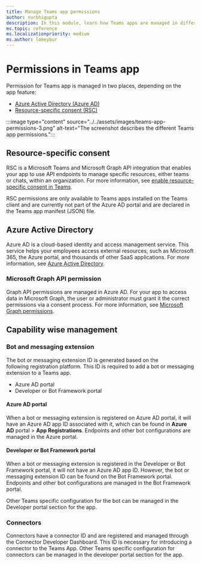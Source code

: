 ```yaml
---
title: Manage Teams app permissions
author: surbhigupta
description: In this module, learn how Teams apps are managed in different places based on the feature.
ms.topic: reference
ms.localizationpriority: medium
ms.author: lomeybur
---
```


# Permissions in Teams app

Permission for Teams app is managed in two places, depending on the app feature:

* [Azure Active Directory (Azure AD)](#azure-active-directory)
* [Resource-specific consent (RSC)](#resource-specific-consent)

:::image type="content" source="../../assets/images/teams-app-permissions-3.png" alt-text="The screenshot describes the different Teams app permissions.":::

## Resource-specific consent

RSC is a Microsoft Teams and Microsoft Graph API integration that enables your app to use API endpoints to manage specific resources, either teams or chats, within an organization. For more information, see [enable resource-specific consent in Teams](../rsc/resource-specific-consent.md).

RSC permissions are only available to Teams apps installed on the Teams client and are currently not part of the Azure AD portal and are declared in the Teams app manifest (JSON) file.

## Azure Active Directory

Azure AD is a cloud-based identity and access management service. This service helps your employees access external resources, such as Microsoft 365, the Azure portal, and thousands of other SaaS applications. For more information, see [Azure Active Directory](/azure/active-directory/fundamentals/active-directory-whatis).

### Microsoft Graph API permission

Graph API permissions are managed in Azure AD. For your app to access data in Microsoft Graph, the user or administrator must grant it the correct permissions via a consent process. For more information, see [Microsoft Graph permissions](/graph/permissions-reference).

## Capability wise management

### Bot and messaging extension

The bot or messaging extension ID is generated based on the following registration platform. This ID is required to add a bot or messaging extension to a Teams app.

* Azure AD portal
* Developer or Bot Framework portal

#### Azure AD portal

When a bot or messaging extension is registered on Azure AD portal, it will have an Azure AD app ID associated with it, which can be found in **Azure AD** portal > **App Registrations**. Endpoints and other bot configurations are managed in the Azure portal.

#### Developer or Bot Framework portal

When a bot or messaging extension is registered in the Developer or Bot Framework portal, it will not have an Azure AD app ID. However, the bot or messaging extension ID can be found on the Bot Framework portal. Endpoints and other bot configurations are managed in the Bot Framework portal.

Other Teams specific configuration for the bot can be managed in the Developer portal section for the app.

### Connectors

Connectors have a connector ID and are registered and managed through the Connector Developer Dashboard. This ID is necessary for introducing a connector to the Teams App. Other Teams specific configuration for connectors can be managed in the developer portal section for the app.
